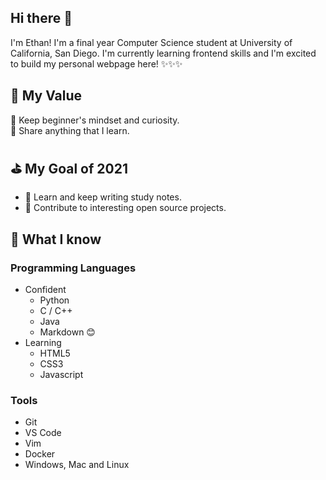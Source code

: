 
<!--
**ethanh6/ethanh6** is a ✨ _special_ ✨ repository because its `README.md` (this file) appears on your GitHub profile.

Here are some ideas to get you started:

- 🔭 I’m currently working on ...
- 🌱 I’m currently learning ...
- 👯 I’m looking to collaborate on ...
- 🤔 I’m looking for help with ...
- 💬 Ask me about ...
- 📫 How to reach me: ...
- 😄 Pronouns: ...
- ⚡ Fun fact: ...
-->

## Hi there 👋
I'm Ethan! I'm a final year Computer Science student at University of California, San Diego. I'm currently learning frontend skills and I'm excited to build my personal webpage here! ✨✨✨

## 🎈 My Value
🌱 Keep beginner's mindset and curiosity. <br>
🎉 Share anything that I learn.

## ⛳ My Goal of 2021
- 📝 Learn and keep writing study notes.
- 🎦 Contribute to interesting open source projects.

## 🧠 What I know

### Programming Languages
- Confident
    - Python
    - C / C++
    - Java
    - Markdown 😊
- Learning
  - HTML5
  - CSS3
  - Javascript

### Tools
- Git 
- VS Code
- Vim
- Docker
- Windows, Mac and Linux
